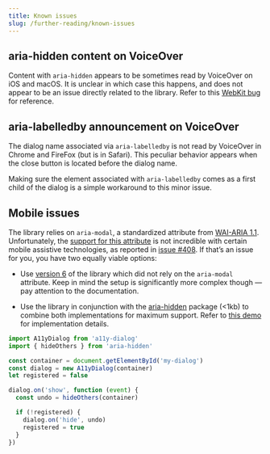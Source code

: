 ```yaml
---
title: Known issues
slug: /further-reading/known-issues
---
```


## aria-hidden content on VoiceOver

Content with `aria-hidden` appears to be sometimes read by VoiceOver on iOS and macOS. It is unclear in which case this happens, and does not appear to be an issue directly related to the library. Refer to this [WebKit bug](https://bugs.webkit.org/show_bug.cgi?id=201887#c2) for reference.

## aria-labelledby announcement on VoiceOver

The dialog name associated via `aria-labelledby` is not read by VoiceOver in Chrome and FireFox (but is in Safari). This peculiar behavior appears when the close button is located before the dialog name.

Making sure the element associated with `aria-labelledby` comes as a first child of the dialog is a simple workaround to this minor issue.

## Mobile issues

The library relies on `aria-modal`, a standardized attribute from [WAI-ARIA 1.1](https://www.w3.org/TR/wai-aria-1.1/#aria-modal). Unfortunately, the [support for this attribute](https://a11ysupport.io/tech/aria/aria-modal_attribute) is not incredible with certain mobile assistive technologies, as reported in [issue #408](https://github.com/KittyGiraudel/a11y-dialog/pull/408). If that’s an issue for you, you have two equally viable options:

- Use [version 6](/6.1.0/) of the library which did not rely on the `aria-modal` attribute. Keep in mind the setup is significantly more complex though — pay attention to the documentation.

- Use the library in conjunction with the [aria-hidden](https://github.com/theKashey/aria-hidden) package (<1kb) to combine both implementations for maximum support. Refer to [this demo](https://codesandbox.io/s/a11y-dialog-w-aria-hidden-v7-forked-u3unbr) for implementation details.

```js {2,6,8-15}
import A11yDialog from 'a11y-dialog'
import { hideOthers } from 'aria-hidden'

const container = document.getElementById('my-dialog')
const dialog = new A11yDialog(container)
let registered = false

dialog.on('show', function (event) {
  const undo = hideOthers(container)

  if (!registered) {
    dialog.on('hide', undo)
    registered = true
  }
})
```
